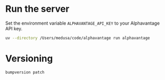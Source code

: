 # Run the server

Set the environment variable `ALPHAVANTAGE_API_KEY` to your Alphavantage API key.

```bash
uv --directory /Users/medusa/code/alphavantage run alphavantage
```

# Versioning

```bash
bumpversion patch
```




